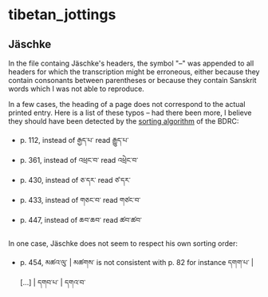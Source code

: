 # tibetan_jottings

## Jäschke

In the file containg Jäschke's headers, the symbol "–" was appended to all headers for which the transcription might be erroneous, either because they contain consonants between parentheses or because they contain Sanskrit words which I was not able to reproduce.

In a few cases, the heading of a page does not correspond to the actual printed entry. Here is a list of these typos – had there been more, I believe they should have been detected by the [sorting algorithm](https://github.com/Esukhia/tibetan-sort-python) of the BDRC:
- p. 112, instead of རྒྱད་པ་ read རྒྱུད་པ་
- p. 361, instead of འཕྲང་བ་ read འཕྲེང་བ་
- p. 430, instead of ཅ་དར་ read ཙ་དར་
- p. 433, instead of གཅང་བ་ read གཙང་བ་
- p. 447, instead of ཆབ་ཆབ་ read ཚབ་ཚབ་

In one case, Jäschke does not seem to respect his own sorting order:
- p. 454, མཚའ་ལུ་ | མཚགས་ is not consistent with p. 82 for instance དགག་པ་ | […] | དགབ་པ་ | དགའ་བ་
